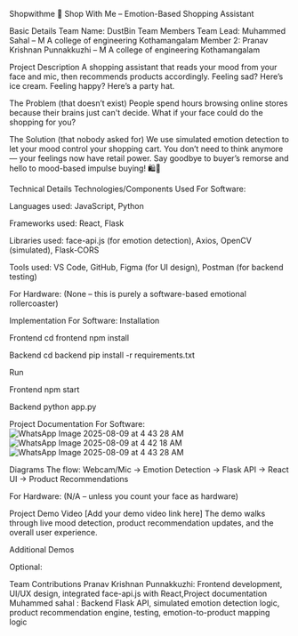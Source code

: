 Shopwithme 🎯 Shop With Me – Emotion-Based Shopping Assistant

Basic Details Team Name: DustBin Team Members Team Lead: Muhammed Sahal – M A college of engineering Kothamangalam Member 2: Pranav Krishnan Punnakkuzhi – M A college of engineering Kothamangalam

Project Description A shopping assistant that reads your mood from your face and mic, then recommends products accordingly. Feeling sad? Here’s ice cream. Feeling happy? Here’s a party hat.

The Problem (that doesn’t exist) People spend hours browsing online stores because their brains just can't decide. What if your face could do the shopping for you?

The Solution (that nobody asked for) We use simulated emotion detection to let your mood control your shopping cart. You don’t need to think anymore — your feelings now have retail power. Say goodbye to buyer’s remorse and hello to mood-based impulse buying! 🛍️🧠

Technical Details Technologies/Components Used For Software:

Languages used: JavaScript, Python

Frameworks used: React, Flask

Libraries used: face-api.js (for emotion detection), Axios, OpenCV (simulated), Flask-CORS

Tools used: VS Code, GitHub, Figma (for UI design), Postman (for backend testing)

For Hardware: (None – this is purely a software-based emotional rollercoaster)

Implementation For Software: Installation

Frontend
cd frontend npm install

Backend
cd backend pip install -r requirements.txt

Run

Frontend
npm start

Backend
python app.py

Project Documentation For Software: 
![WhatsApp Image 2025-08-09 at 4 43 28 AM](https://github.com/user-attachments/assets/6a6834cf-f40e-4f82-a5ff-f029c2a1be0f)
![WhatsApp Image 2025-08-09 at 4 42 18 AM](https://github.com/user-attachments/assets/a45490ce-0c42-410e-bb51-38ba679a2976)
![WhatsApp Image 2025-08-09 at 4 43 28 AM](https://github.com/user-attachments/assets/a841a64f-a256-4db0-9a42-d38a1cb735fb)




Diagrams The flow: Webcam/Mic → Emotion Detection → Flask API → React UI → Product Recommendations

For Hardware: (N/A – unless you count your face as hardware)

Project Demo Video [Add your demo video link here] The demo walks through live mood detection, product recommendation updates, and the overall user experience.

Additional Demos

Optional:

Team Contributions Pranav Krishnan Punnakkuzhi: Frontend development, UI/UX design, integrated face-api.js with React,Project documentation Muhammed sahal : Backend Flask API, simulated emotion detection logic, product recommendation engine, testing, emotion-to-product mapping logic
